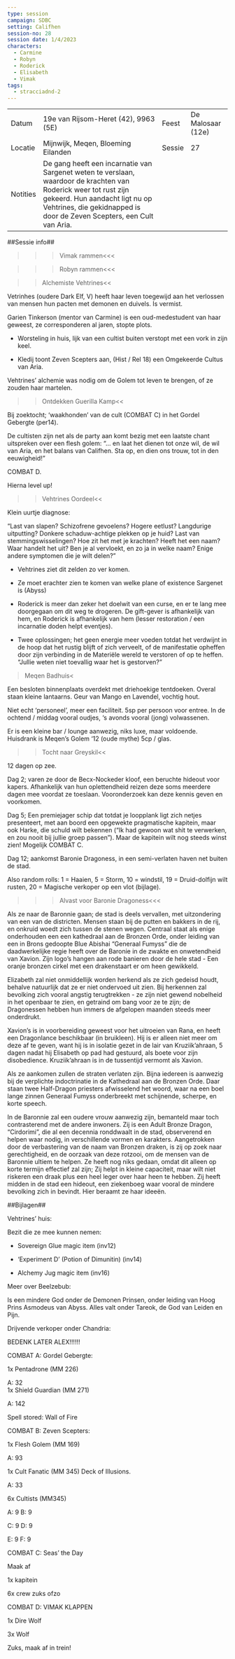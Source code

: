 ```yaml
---
type: session
campaign: SDBC
setting: Califhen
session-no: 28
session date: 1/4/2023
characters:
  - Carmine
  - Robyn
  - Roderick
  - Elisabeth
  - Vimak
tags:
  - stracciadnd-2
---
```

|   |   |   |   |
|---|---|---|---|
|Datum|19e van Rijsom-Heret (42), 9963 (5E)|Feest|De Malosaar (12e)|
|Locatie|Mijnwijk, Meqen, Bloeming Eilanden|Sessie|27|
|Notities|De gang heeft een incarnatie van Sargenet weten te verslaan, waardoor de krachten van Roderick weer tot rust zijn gekeerd. Hun aandacht ligt nu op Vehtrines, die gekidnapped is door de Zeven Scepters, een Cult van Aria.|   |   |

  
  

##Sessie info##

>>>Vimak rammen<<<

>>>Robyn rammen<<<

  

>>Alchemiste Vehtrines<<

Vetrinhes (oudere Dark Elf, V) heeft haar leven toegewijd aan het verlossen van mensen hun pacten met demonen en duivels. Is vermist.

Garien Tinkerson (mentor van Carmine) is een oud-medestudent van haar geweest, ze corresponderen al jaren, stopte plots.

- Worsteling in huis, lijk van een cultist buiten verstopt met een vork in zijn keel.

- Kledij toont Zeven Scepters aan, (Hist / Rel 18) een Omgekeerde Cultus van Aria.

Vehtrines’ alchemie was nodig om de Golem tot leven te brengen, of ze zouden haar martelen.

  

>>Ontdekken Guerilla Kamp<<

Bij zoektocht; ‘waakhonden’ van de cult (COMBAT C) in het Gordel Gebergte (per14).

De cultisten zijn net als de party aan komt bezig met een laatste chant uitspreken over een flesh golem: “... en laat het dienen tot onze wil, de wil van Aria, en het balans van Califhen. Sta op, en dien ons trouw, tot in den eeuwigheid!”

COMBAT D.

Hierna level up!

  

>>Vehtrines Oordeel<<

Klein uurtje diagnose:

“Last van slapen? Schizofrene gevoelens? Hogere eetlust? Langdurige uitputting? Donkere schaduw-achtige plekken op je huid? Last van stemmingswisselingen? Hoe zit het met je krachten? Heeft het een naam? Waar handelt het uit? Ben je al vervloekt, en zo ja in welke naam? Enige andere symptomen die je wilt delen?”

  

- Vehtrines ziet dit zelden zo ver komen.

- Ze moet erachter zien te komen van welke plane of existence Sargenet is (Abyss)

- Roderick is meer dan zeker het doelwit van een curse, en er te lang mee doorgegaan om dit weg te drogeren. De gift-gever is afhankelijk van hem, en Roderick is afhankelijk van hem (lesser restoration / een incarnatie doden helpt eventjes).

- Twee oplossingen; het geen energie meer voeden totdat het verdwijnt in de hoop dat het rustig blijft of zich verveelt, of de manifestatie opheffen door zijn verbinding in de Materiële wereld te verstoren of op te heffen. “Jullie weten niet toevallig waar het is gestorven?”

  

>Meqen Badhuis<

Een besloten binnenplaats overdekt met driehoekige tentdoeken. Overal staan kleine lantaarns. Geur van Mango en Lavendel, vochtig hout.

Niet echt ‘personeel’, meer een faciliteit. 5sp per persoon voor entree. In de ochtend / middag vooral oudjes, ‘s avonds vooral (jong) volwassenen.

Er is een kleine bar / lounge aanwezig, niks luxe, maar voldoende. Huisdrank is Meqen’s Golem ‘12 (oude mythe) 5cp / glas.

  

>>Tocht naar Greyskil<<

12 dagen op zee. 

Dag 2; varen ze door de Becx-Nockeder kloof, een beruchte hideout voor kapers. Afhankelijk van hun oplettendheid reizen deze soms meerdere dagen mee voordat ze toeslaan. Vooronderzoek kan deze kennis geven en voorkomen.

Dag 5; Een premiejager schip dat totdat je loopplank ligt zich netjes presenteert, met aan boord een opgewekte pragmatische kapitein, maar ook Harke, die schuld wilt bekennen (“Ik had gewoon wat shit te verwerken, en zou nooit bij jullie groep passen”). Maar de kapitein wilt nog steeds winst zien! Mogelijk COMBAT C.

Dag 12; aankomst Baronie Dragoness, in een semi-verlaten haven net buiten de stad.

Also random rolls: 1 = Haaien, 5 = Storm, 10 = windstil, 19 = Druid-dolfijn wilt rusten, 20 = Magische verkoper op een vlot (bijlage).

  

>>>Alvast voor Baronie Dragoness<<<

Als ze naar de Baronnie gaan; de stad is deels vervallen, met uitzondering van een van de districten. Mensen staan bij de putten en bakkers in de rij, en onkruid woedt zich tussen de stenen wegen. Centraal staat als enige onderhouden een een kathedraal aan de Bronzen Orde, onder leiding van een in Brons gedoopte Blue Abishai “Generaal Fumyss” die de daadwerkelijke regie heeft over de Baronie in de zwakte en onwetendheid van Xavion. Zijn logo’s hangen aan rode banieren door de hele stad - Een oranje bronzen cirkel met een drakenstaart er om heen gewikkeld.

Elizabeth zal niet onmiddellijk worden herkend als ze zich gedeisd houdt, behalve natuurlijk dat ze er niet ondervoed uit zien. Bij herkennen zal bevolking zich vooral angstig terugtrekken - ze zijn niet gewend nobelheid in het openbaar te zien, en getraind om bang voor ze te zijn; de Dragonessen hebben hun immers de afgelopen maanden steeds meer onderdrukt.

Xavion’s is in voorbereiding geweest voor het uitroeien van Rana, en heeft een Dragonlance beschikbaar (in bruikleen). Hij is er alleen niet meer om deze af te geven, want hij is in isolatie gezet in de lair van Kruziik’ahraan, 5 dagen nadat hij Elisabeth op pad had gestuurd, als boete voor zijn disobedience. Kruziik’ahraan is in de tussentijd vermomt als Xavion.

  

Als ze aankomen zullen de straten verlaten zijn. Bijna iedereen is aanwezig bij de verplichte indoctrinatie in de Kathedraal aan de Bronzen Orde. Daar staan twee Half-Dragon priesters afwisselend het woord, waar na een boel lange zinnen Generaal Fumyss onderbreekt met schijnende, scherpe, en korte speech.

  

In de Baronnie zal een oudere vrouw aanwezig zijn, bemanteld maar toch contrasterend met de andere inwoners. Zij is een Adult Bronze Dragon, “Cirdorimi”, die al een decennia ronddwaalt in de stad, observerend en helpen waar nodig, in verschillende vormen en karakters. Aangetrokken door de verbastering van de naam van Bronzen draken, is zij op zoek naar gerechtigheid, en de oorzaak van deze rotzooi, om de mensen van de Baronnie ultiem te helpen. Ze heeft nog niks gedaan, omdat dit alleen op korte termijn effectief zal zijn; Zij helpt in kleine capaciteit, maar wilt niet riskeren een draak plus een heel leger over haar heen te hebben. Zij heeft midden in de stad een hideout, een ziekenboeg waar vooral de mindere bevolking zich in bevindt. Hier beraamt ze haar ideeën.

  

##Bijlagen##

Vehtrines’ huis:

Bezit die ze mee kunnen nemen:

- Sovereign Glue magic item (inv12)

- ‘Experiment D’ (Potion of Dimunitin) (inv14)

- Alchemy Jug magic item (inv16)

  

Meer over Beelzebub:

Is een mindere God onder de Demonen Prinsen, onder leiding van Hoog Prins Asmodeus van Abyss. Alles valt onder Tareok, de God van Leiden en Pijn.

  

Drijvende verkoper onder Chandria:

BEDENK LATER ALEX!!!!!!

  

COMBAT A: Gordel Gebergte:

1x Pentadrone (MM 226) 

A: 32  
1x Shield Guardian (MM 271) 

A: 142

Spell stored: Wall of Fire

  

COMBAT B: Zeven Scepters:

1x Flesh Golem (MM 169) 

A: 93

1x Cult Fanatic (MM 345) Deck of Illusions.

A: 33

6x Cultists (MM345)

A: 9 B: 9

C: 9 D: 9

E: 9 F: 9

  

COMBAT C: Seas’ the Day

Maak af

1x kapitein

6x crew zuks ofzo

  
  

COMBAT D: VIMAK KLAPPEN

1x Dire Wolf

3x Wolf

Zuks, maak af in trein!